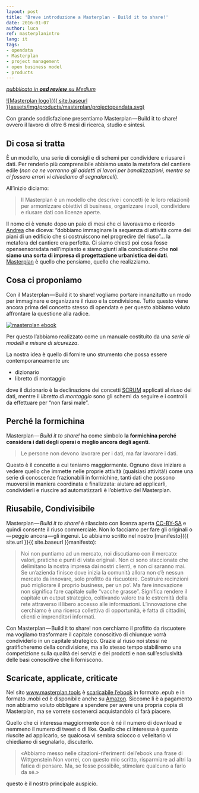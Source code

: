 ```yaml
---
layout: post
title: 'Breve introduzione a Masterplan - Build it to share!'
date: 2016-01-07
author: luca
ref: masterplanintro
lang: it
tags:
- opendata
- Masterplan
- project management
- open business model
- products
---
```


*[<i class="fa fa-medium" aria-hidden="true"></i> pubblicato in **osd review** su Medium ](https://medium.com/opensensorsdata-review/masterplan-aeb009ca8afd#.9df9jaskr)*


[![Masterplan logo]({{ site.baseurl }}assets/img/products/masterplan/projectopendata.svg)](http://www.masterplan.tools)


Con grande soddisfazione presentiamo Masterplan — Build it to share! ovvero il lavoro di oltre 6 mesi di ricerca, studio e sintesi.

## Di cosa si tratta
È un modello, una serie di consigli e di schemi per condividere e riusare i dati. Per renderlo più comprensibile abbiamo usato la metafora del cantiere edile (*non ce ne vorranno gli addetti ai lavori per banalizzazioni, mentre se ci fossero errori vi chiediamo di segnalarceli*).

All’inizio diciamo:

> Il Masterplan è un modello che descrive i concetti (e le loro relazioni) per armonizzare obiettivi di business, organizzare i ruoli, condividere e riusare dati con licenze aperte.

Il nome ci è venuto dopo un paio di mesi che ci lavoravamo e ricordo [Andrea](https://twitter.com/raimondiand) che diceva: “dobbiamo immaginare la sequenza di attività come dei piani di un edificio che si costruiscono nel progredire del riuso”… la metafora del cantiere era perfetta.
Ci siamo chiesti poi cosa fosse opensensorsdata nell’impianto e siamo giunti alla conclusione che **noi siamo una sorta di impresa di progettazione urbanistica dei dati**. [Masterplan](https://it.wikipedia.org/wiki/Masterplan_%28urbanistica%29#Definizione) è quello che pensiamo, quello che realizziamo.

## Cosa ci proponiamo
Con il Masterplan — Build it to share! vogliamo portare innanzitutto un modo per immaginare e organizzare il riuso e la condivisione. Tutto questo viene ancora prima del concetto stesso di opendata e per questo abbiamo voluto affrontare la questione alla radice.

[![masterplan ebook](http://www.masterplan.tools/ebook/img_ebook/cover_icon.png)](http://www.masterplan.tools/#ebook)

Per questo l’abbiamo realizzato come un manuale costituito da una *serie di modelli e misure di sicurezza*.

La nostra idea è quello di fornire uno strumento che possa essere contemporaneamente un:

* dizionario
* libretto di montaggio

dove il dizionario è la declinazione dei concetti [SCRUM](https://it.wikipedia.org/wiki/Scrum_%28informatica%29) applicati al riuso dei dati, mentre il *libretto di montaggio* sono gli schemi da seguire e i controlli da effettuare per “non farsi male”.

## Perché la formichina
Masterplan — *Build it to share!* ha come simbolo **la formichina perché considera i dati degli operai o meglio ancora degli agenti**.

> Le persone non devono lavorare per i dati, ma far lavorare i dati.

Questo è il concetto a cui teniamo maggiormente. Ognuno deve iniziare a vedere quello che immette nelle proprie attività (qualsiasi attività!) come una serie di conoscenze frazionabili in formichine, tanti dati che possono muoversi in maniera coordinata e finalizzata: aiutare ad applicarli, condividerli e riuscire ad automatizzarli è l’obiettivo del Masterplan.

## Riusabile, Condivisibile
Masterplan — *Build it to share!* è rilasciato con licenza aperta [CC-BY-SA](http://creativecommons.org/licenses/by-sa/4.0/deed.it) e quindi consente il riuso commerciale.
Non lo facciamo per fare gli originali o — peggio ancora — gli ingenui. Lo abbiamo scritto nel nostro [manifesto]({{ site.url }}{{ site.baseurl }}manifesto):

> Noi non puntiamo ad un mercato, noi discutiamo con il mercato: valori, pratiche e punti di vista originali. Non ci sono staccionate che delimitano la nostra impresa dai nostri clienti, e non ci saranno mai. Se un’azienda finisce dove inizia la comunità allora non c’è nessun mercato da innovare, solo profitto da riscuotere. Costruire recinzioni può migliorare il proprio business, per un po’. Ma fare innovazione non significa fare capitale sulle “vacche grasse”. Significa rendere il capitale un output strategico, coltivando valore tra le estremità della rete attraverso il libero accesso alle informazioni. L’innovazione che cerchiamo è una ricerca collettiva di opportunità, è fatta di cittadini, clienti e imprenditori informati.

Con Masterplan — Build it to share! non cerchiamo il profitto da riscuotere ma vogliamo trasformare il capitale conoscitivo di chiunque vorrà condividerlo in un capitale strategico. Grazie al riuso noi stessi ne gratificheremo della condivisione, ma allo stesso tempo stabiliremo una competizione sulla qualità dei servizi e dei prodotti e non sull’esclusività delle basi conoscitive che li forniscono.

## Scaricate, applicate, criticate
Nel sito www.masterplan.tools è [scaricabile l’ebook](http://www.masterplan.tools/#ebook) in formato .epub e in formato .mobi ed è disponibile anche su [Amazon](http://www.amazon.it/dp/B01A8HX6O6). Siccome lì è a pagamento non abbiamo voluto obbligare a spendere per avere una propria copia di Masterplan, ma se vorrete sostenerci acquistandolo ci farà piacere.

Quello che ci interessa maggiormente con è né il numero di download e nemmeno il numero di tweet o di like. Quello che ci interessa è quanto riuscite ad applicarlo, se qualcosa vi sembra sciocco o velleitario vi chiediamo di segnalarlo, discuterlo.

> «Abbiamo messo nelle citazioni-riferimenti dell’ebook una frase di Wittgenstein
Non vorrei, con questo mio scritto, risparmiare ad altri la fatica di pensare. Ma, se fosse possibile, stimolare qualcuno a farlo da sé.»

questo è il nostro principale auspicio.
